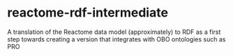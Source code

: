 reactome-rdf-intermediate
=========================

A translation of the Reactome data model (approximately) to RDF as a first step towards creating a version that integrates with OBO ontologies such as PRO